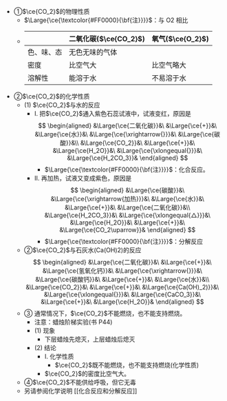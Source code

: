 - ①$\ce{CO_2}$的物理性质
  - $\Large{\ce{\textcolor{#FF0000}{\bf{注}}}}$：与 O2 相比
  - |            | 二氧化碳($\ce{CO_2}$) | 氧气($\ce{O_2}$) |
    | ---------- | --------------------- | ---------------- |
    | 色、味、态 | 无色无味的气体        |
    | 密度       | 比空气大              | 比空气略大       |
    | 溶解性     | 能溶于水              | 不易溶于水       |
- ②$\ce{CO_2}$的化学性质
  - (1) $\ce{CO_2}$与水的反应
    - I. 把$\ce{CO_2}$通入紫色石蕊试液中，试液变红，原因是
      $$
      \begin{aligned}
      &\Large{\ce{二氧化碳}}&\ &\Large{\ce{+}}&\ &\Large{\ce{水}}&\ &\Large{\ce{\xrightarrow{}}}&\ &\Large{\ce{碳酸}}&\\
      &\Large{\ce{CO_2}}&\ &\Large{\ce{+}}&\ &\Large{\ce{H_2O}}&\ &\Large{\ce{\xlongequal{}}}&\ &\Large{\ce{H_2CO_3}}&
      \end{aligned}
      $$
      - $\Large{\ce{\textcolor{#FF0000}{\bf{注}}}}$：化合反应。
    - II. 再加热，试液又变成紫色，原因是
      $$
      \begin{aligned}
      &\Large{\ce{碳酸}}&\ &\Large{\ce{\xrightarrow{加热}}}&\ &\Large{\ce{水}}&\ &\Large{\ce{+}}&\ &\Large{\ce{二氧化碳}}&\\
      &\Large{\ce{H_2CO_3}}&\ &\Large{\ce{\xlongequal{△}}}&\ &\Large{\ce{H_2O}}&\ &\Large{\ce{+}}&\ &\Large{\ce{CO_2\uparrow}}&
      \end{aligned}
      $$
      - $\Large{\ce{\textcolor{#FF0000}{\bf{注}}}}$：分解反应
  - ②$\ce{CO_2}$与石灰水(Ca(OH)2)的反应
    $$
    \begin{aligned}
    &\Large{\ce{二氧化碳}}&\ &\Large{\ce{+}}&\ &\Large{\ce{氢氧化钙}}&\ &\Large{\ce{\xrightarrow{}}}&\ &\Large{\ce{碳酸钙}}&\ &\Large{\ce{+}}&\ &\Large{\ce{水}}&\\
    &\Large{\ce{CO_2}}&\ &\Large{\ce{+}}&\ &\Large{\ce{Ca(OH)_2)}}&\ &\Large{\ce{\xlongequal{}}}&\ &\Large{\ce{CaCO_3}}&\ &\Large{\ce{+}}&\ &\Large{\ce{H_2O}}&
    \end{aligned}
    $$
  - ③ 通常情况下，$\ce{CO_2}$不能燃烧，也不能支持燃烧。
    - 注意：蜡烛阶梯实验(书 P44)
    - (1) 现象
      - 下层蜡烛先熄灭，上层蜡烛后熄灭
    - (2) 结论
      - I. 化学性质
        - $\ce{CO_2}$既不能燃烧，也不能支持燃烧(化学性质)
      - $\ce{CO_2}$的密度比空气大。
  - ④$\ce{CO_2}$不能供给呼吸，但它无毒
  - 另请参阅化学说明 [[化合反应和分解反应]]
